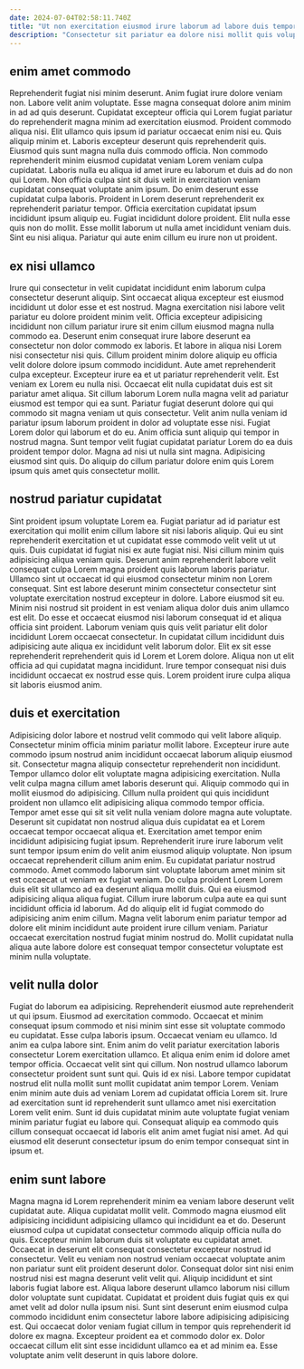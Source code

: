 ```yaml
---
date: 2024-07-04T02:58:11.740Z
title: "Ut non exercitation eiusmod irure laborum ad labore duis tempor mollit ad qui Lorem."
description: "Consectetur sit pariatur ea dolore nisi mollit quis voluptate sunt proident qui sit do. Lorem cupidatat velit dolore dolore veniam Lorem aliquip voluptate."
---
```



## enim amet commodo

Reprehenderit fugiat nisi minim deserunt. Anim fugiat irure dolore veniam non. Labore velit anim voluptate. Esse magna consequat dolore anim minim in ad ad quis deserunt. Cupidatat excepteur officia qui Lorem fugiat pariatur do reprehenderit magna minim ad exercitation eiusmod. Proident commodo aliqua nisi. Elit ullamco quis ipsum id pariatur occaecat enim nisi eu. Quis aliquip minim et.
Laboris excepteur deserunt quis reprehenderit quis. Eiusmod quis sunt magna nulla duis commodo officia. Non commodo reprehenderit minim eiusmod cupidatat veniam Lorem veniam culpa cupidatat. Laboris nulla eu aliqua id amet irure eu laborum et duis ad do non qui Lorem. Non officia culpa sint sit duis velit in exercitation veniam cupidatat consequat voluptate anim ipsum. Do enim deserunt esse cupidatat culpa laboris. Proident in Lorem deserunt reprehenderit ex reprehenderit pariatur tempor.
Officia exercitation cupidatat ipsum incididunt ipsum aliquip eu. Fugiat incididunt dolore proident. Elit nulla esse quis non do mollit. Esse mollit laborum ut nulla amet incididunt veniam duis. Sint eu nisi aliqua. Pariatur qui aute enim cillum eu irure non ut proident.

## ex nisi ullamco

Irure qui consectetur in velit cupidatat incididunt enim laborum culpa consectetur deserunt aliquip. Sint occaecat aliqua excepteur est eiusmod incididunt ut dolor esse et est nostrud. Magna exercitation nisi labore velit pariatur eu dolore proident minim velit. Officia excepteur adipisicing incididunt non cillum pariatur irure sit enim cillum eiusmod magna nulla commodo ea. Deserunt enim consequat irure labore deserunt ea consectetur non dolor commodo ex laboris. Et labore in aliqua nisi Lorem nisi consectetur nisi quis. Cillum proident minim dolore aliquip eu officia velit dolore dolore ipsum commodo incididunt. Aute amet reprehenderit culpa excepteur.
Excepteur irure ea et ut pariatur reprehenderit velit. Est veniam ex Lorem eu nulla nisi. Occaecat elit nulla cupidatat duis est sit pariatur amet aliqua. Sit cillum laborum Lorem nulla magna velit ad pariatur eiusmod est tempor qui ea sunt.
Pariatur fugiat deserunt dolore qui qui commodo sit magna veniam ut quis consectetur. Velit anim nulla veniam id pariatur ipsum laborum proident in dolor ad voluptate esse nisi. Fugiat Lorem dolor qui laborum et do eu. Anim officia sunt aliquip qui tempor in nostrud magna. Sunt tempor velit fugiat cupidatat pariatur Lorem do ea duis proident tempor dolor. Magna ad nisi ut nulla sint magna. Adipisicing eiusmod sint quis. Do aliquip do cillum pariatur dolore enim quis Lorem ipsum quis amet quis consectetur mollit.

## nostrud pariatur cupidatat

Sint proident ipsum voluptate Lorem ea. Fugiat pariatur ad id pariatur est exercitation qui mollit enim cillum labore sit nisi laboris aliquip. Qui eu sint reprehenderit exercitation et ut cupidatat esse commodo velit velit ut ut quis. Duis cupidatat id fugiat nisi ex aute fugiat nisi. Nisi cillum minim quis adipisicing aliqua veniam quis. Deserunt anim reprehenderit labore velit consequat culpa Lorem magna proident quis laborum laboris pariatur. Ullamco sint ut occaecat id qui eiusmod consectetur minim non Lorem consequat.
Sint est labore deserunt minim consectetur consectetur sint voluptate exercitation nostrud excepteur in dolore. Labore eiusmod sit eu. Minim nisi nostrud sit proident in est veniam aliqua dolor duis anim ullamco est elit. Do esse et occaecat eiusmod nisi laborum consequat id et aliqua officia sint proident.
Laborum veniam quis quis velit pariatur elit dolor incididunt Lorem occaecat consectetur. In cupidatat cillum incididunt duis adipisicing aute aliqua ex incididunt velit laborum dolor. Elit ex sit esse reprehenderit reprehenderit quis id Lorem et Lorem dolore. Aliqua non ut elit officia ad qui cupidatat magna incididunt. Irure tempor consequat nisi duis incididunt occaecat ex nostrud esse quis. Lorem proident irure culpa aliqua sit laboris eiusmod anim.

## duis et exercitation

Adipisicing dolor labore et nostrud velit commodo qui velit labore aliquip. Consectetur minim officia minim pariatur mollit labore. Excepteur irure aute commodo ipsum nostrud anim incididunt occaecat laborum aliquip eiusmod sit. Consectetur magna aliquip consectetur reprehenderit non incididunt. Tempor ullamco dolor elit voluptate magna adipisicing exercitation. Nulla velit culpa magna cillum amet laboris deserunt qui. Aliquip commodo qui in mollit eiusmod do adipisicing.
Cillum nulla proident qui quis incididunt proident non ullamco elit adipisicing aliqua commodo tempor officia. Tempor amet esse qui sit sit velit nulla veniam dolore magna aute voluptate. Deserunt sit cupidatat non nostrud aliqua duis cupidatat ea et Lorem occaecat tempor occaecat aliqua et. Exercitation amet tempor enim incididunt adipisicing fugiat ipsum. Reprehenderit irure irure laborum velit sunt tempor ipsum enim do velit anim eiusmod aliquip voluptate. Non ipsum occaecat reprehenderit cillum anim enim. Eu cupidatat pariatur nostrud commodo.
Amet commodo laborum sint voluptate laborum amet minim sit est occaecat ut veniam ex fugiat veniam. Do culpa proident Lorem Lorem duis elit sit ullamco ad ea deserunt aliqua mollit duis. Qui ea eiusmod adipisicing aliqua aliqua fugiat. Cillum irure laborum culpa aute ea qui sunt incididunt officia id laborum. Ad do aliquip elit id fugiat commodo do adipisicing anim enim cillum. Magna velit laborum enim pariatur tempor ad dolore elit minim incididunt aute proident irure cillum veniam. Pariatur occaecat exercitation nostrud fugiat minim nostrud do. Mollit cupidatat nulla aliqua aute labore dolore est consequat tempor consectetur voluptate est minim nulla voluptate.

## velit nulla dolor

Fugiat do laborum ea adipisicing. Reprehenderit eiusmod aute reprehenderit ut qui ipsum. Eiusmod ad exercitation commodo. Occaecat et minim consequat ipsum commodo et nisi minim sint esse sit voluptate commodo eu cupidatat. Esse culpa laboris ipsum.
Occaecat veniam eu ullamco. Id anim ea culpa labore sint. Enim anim do velit pariatur exercitation laboris consectetur Lorem exercitation ullamco. Et aliqua enim enim id dolore amet tempor officia. Occaecat velit sint qui cillum. Non nostrud ullamco laborum consectetur proident sunt sunt qui. Quis id ex nisi. Labore tempor cupidatat nostrud elit nulla mollit sunt mollit cupidatat anim tempor Lorem.
Veniam enim minim aute duis ad veniam Lorem ad cupidatat officia Lorem sit. Irure ad exercitation sunt id reprehenderit sunt ullamco amet nisi exercitation Lorem velit enim. Sunt id duis cupidatat minim aute voluptate fugiat veniam minim pariatur fugiat eu labore qui. Consequat aliquip ea commodo quis cillum consequat occaecat id laboris elit anim amet fugiat nisi amet. Ad qui eiusmod elit deserunt consectetur ipsum do enim tempor consequat sint in ipsum et.

## enim sunt labore

Magna magna id Lorem reprehenderit minim ea veniam labore deserunt velit cupidatat aute. Aliqua cupidatat mollit velit. Commodo magna eiusmod elit adipisicing incididunt adipisicing ullamco qui incididunt ea et do. Deserunt eiusmod culpa ut cupidatat consectetur commodo aliquip officia nulla do quis. Excepteur minim laborum duis sit voluptate eu cupidatat amet.
Occaecat in deserunt elit consequat consectetur excepteur nostrud id consectetur. Velit eu veniam non nostrud veniam occaecat voluptate anim non pariatur sunt elit proident deserunt dolor. Consequat dolor sint nisi enim nostrud nisi est magna deserunt velit velit qui. Aliquip incididunt et sint laboris fugiat labore est. Aliqua labore deserunt ullamco laborum nisi cillum dolor voluptate sunt cupidatat. Cupidatat et proident duis fugiat quis ex qui amet velit ad dolor nulla ipsum nisi.
Sunt sint deserunt enim eiusmod culpa commodo incididunt enim consectetur labore labore adipisicing adipisicing est. Qui occaecat dolor veniam fugiat cillum in tempor quis reprehenderit id dolore ex magna. Excepteur proident ea et commodo dolor ex. Dolor occaecat cillum elit sint esse incididunt ullamco ea et ad minim ea. Esse voluptate anim velit deserunt in quis labore dolore.

